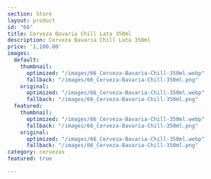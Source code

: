 ```yaml
---
section: Store
layout: product
id: "66"
title: Cerveza Bavaria Chill Lata 350ml
description: Cerveza Bavaria Chill Lata 350ml
price: '1,100.00'
images:
  default:
    thumbnail:
      optimized: "/images/66_Cerveza-Bavaria-Chill-350ml.webp"
      fallback: "/images/66_Cerveza-Bavaria-Chill-350ml.png"
    original:
      optimized: "/images/66_Cerveza-Bavaria-Chill-350ml.webp"
      fallback: "/images/66_Cerveza-Bavaria-Chill-350ml.png"
  featured:
    thumbnail:
      optimized: "/images/66_Cerveza-Bavaria-Chill-350ml.webp"
      fallback: "/images/66_Cerveza-Bavaria-Chill-350ml.png"
    original:
      optimized: "/images/66_Cerveza-Bavaria-Chill-350ml.webp"
      fallback: "/images/66_Cerveza-Bavaria-Chill-350ml.png"
category: cervezas
featured: true

---
```

